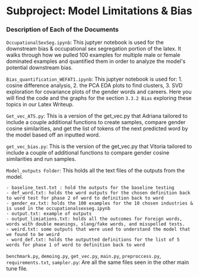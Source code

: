 # Subproject: Model Limitations & Bias

### Description of Each of the Documents

`OccupationalSexSeg.ipynb`: This juptyer notebook is used for the downstream bias  & occupational sex segregation  portion of the latex. It walks through how we pulled 100 examples for multiple male or female dominated examples and quantified them in order to analyze the model's potential downstream bias.

`Bias_quantification_WEFAT1.ipynb`: This juptyer notebook is used for: 1. cosine difference analysis, 2. the PCA EDA plots to find clusters, 3. SVD exploration for covariance plots of the gender words and careers. Here you will find the code and the graphs for the section `3.3.2 Bias` exploring these topics in our Latex Writeup.

`Get_vec_ATS.py`: This is a version of the get_vec.py that Adriana tailored to include a couple additional functions to create samples, compare gender cosine similarities, and get the list of tokens of the next predicted word by the model based off an inputted word.

`get_vec_bias.py`: This is the version of the get_vec.py that Vitoria tailored to include a couple of additional functions to compare gender cosine similarities and run samples.

`Model_outputs Folder`: This holds all the text files of the outputs from the model.

	- baseline_test.txt : hold the outputs for the baseline testing
	- def_word.txt: holds the word outputs for the chosen definition back to word test for phase 2 of word to definition back to word
	- gender_ex.txt: holds the 100 examples for the 10 chosen industries & is used in the occupationalsexseg.ipynb
	- output.txt: example of outputs
	- output_limiations.txt: holds all the outcomes for Foreign words, words with double meanings, slang/fake words, and misspelled tests.
	- weird.txt: some outputs that were used to understand the model that we found to be weird
	- word_def.txt: holds the outputted definitions for the list of 5 words for phase 1 of word to definition back to word



`benchmark.py`, `demoing.py`, `get_vec.py`, `main.py`, `preproccess.py`, `requirements.txt`, `sampler.py`: Are all the same files seen in the other main tune file.
